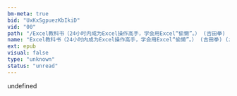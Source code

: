 ```yaml
---
bm-meta: true
bid: "UxKxSgpuezKbIkiD"
vid: "00"
path: "/Excel教科书（24小时内成为Excel操作高手，学会用Excel“偷懒”。） (吉田拳) (z-lib.org).epub"
name: "Excel教科书（24小时内成为Excel操作高手，学会用Excel“偷懒”。） (吉田拳) (z-lib.org)"
ext: epub
visual: false
type: "unknown"
status: "unread"
---
```

undefined